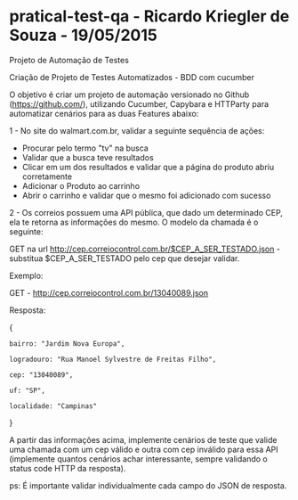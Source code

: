 # pratical-test-qa - Ricardo Kriegler de Souza - 19/05/2015

Projeto de Automação de Testes


Criação de Projeto de Testes Automatizados - BDD com cucumber

O objetivo é criar um projeto de automação versionado no Github (https://github.com/), utilizando Cucumber, Capybara e HTTParty para automatizar cenários para as duas Features abaixo:

1 - No site do walmart.com.br, validar a seguinte sequência de ações:

  *   Procurar pelo termo "tv" na busca
  *   Validar que a busca teve resultados
  *   Clicar em um dos resultados e validar que a página do produto abriu corretamente
  *   Adicionar o Produto ao carrinho
  *   Abrir o carrinho e validar que o mesmo foi adicionado com sucesso

2 - Os correios possuem uma API pública, que dado um determinado CEP, ela te retorna as informações do mesmo. O modelo da chamada é o seguinte:

GET na url http://cep.correiocontrol.com.br/$CEP_A_SER_TESTADO.json - substitua $CEP_A_SER_TESTADO pelo cep que desejar validar.

Exemplo:

GET - http://cep.correiocontrol.com.br/13040089.json

Resposta:

{

    bairro: "Jardim Nova Europa",

    logradouro: "Rua Manoel Sylvestre de Freitas Filho",

    cep: "13040089",

    uf: "SP",

    localidade: "Campinas"

}

 A partir das informações acima, implemente cenários de teste que valide uma chamada com um cep válido e outra com cep inválido para essa API (implemente quantos cenários achar interessante, sempre validando o status code HTTP da resposta).

 ps: É importante validar individualmente cada campo do JSON de resposta.
